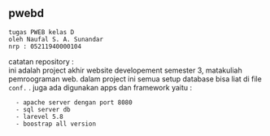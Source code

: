 
## pwebd  
```
tugas PWEB kelas D  
oleh Naufal S. A. Sunandar  
nrp : 05211940000104  
```  
  
catatan repository :  
    ini adalah project akhir website developement semester 3, matakuliah pemroograman web. dalam project ini semua setup database bisa liat di file `conf.` . juga ada  digunakan apps dan framework yaitu :  
 ```
   - apache server dengan port 8080  
   - sql server db  
   - larevel 5.8
   - boostrap all version
```
   
